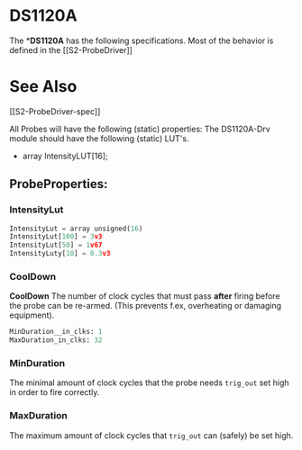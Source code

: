# DS1120A
The ***DS1120A** has the following specifications. Most of the behavior is defined in the [[S2-ProbeDriver]]

# See Also
[[S2-ProbeDriver-spec]]


All Probes will have the following (static) properties:
The DS1120A-Drv module should have the following (static) LUT's. 

* array IntensityLUT[16]; 
## ProbeProperties:

### IntensityLut
``` python
IntensityLut = array unsigned(16)
IntensityLut[100] = 3v3
IntensityLut[50] = 1v67
IntensityLuty[10] = 0.3v3
```
### CoolDown
**CoolDown** The number of clock cycles that must pass **after** firing before the probe can be re-armed. (This prevents f.ex, overheating or damaging equipment).
``` python
MinDuration__in_clks: 1
MaxDuration_in_clks: 32


```
### MinDuration
The minimal amount of clock cycles that the probe needs `trig_out` set high in order to fire correctly.

### MaxDuration
The maximum amount of clock cycles that `trig_out` can (safely) be set high.


